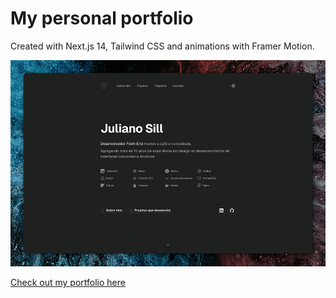 # My personal portfolio

Created with Next.js 14, Tailwind CSS and animations with Framer Motion.

![Imagem da tela inicial do portfolio](.github/cover-github.jpg)

[Check out my portfolio here](https://julianosill.com.br)